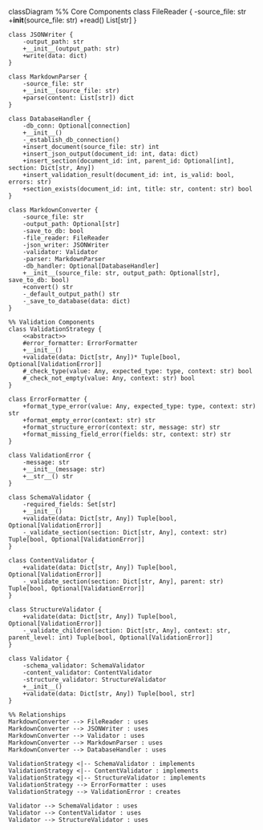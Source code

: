 classDiagram
    %% Core Components
    class FileReader {
        -source_file: str
        +__init__(source_file: str)
        +read() List[str]
    }

    class JSONWriter {
        -output_path: str
        +__init__(output_path: str)
        +write(data: dict)
    }

    class MarkdownParser {
        -source_file: str
        +__init__(source_file: str)
        +parse(content: List[str]) dict
    }

    class DatabaseHandler {
        -db_conn: Optional[connection]
        +__init__()
        -_establish_db_connection()
        +insert_document(source_file: str) int
        +insert_json_output(document_id: int, data: dict)
        +insert_section(document_id: int, parent_id: Optional[int], section: Dict[str, Any])
        +insert_validation_result(document_id: int, is_valid: bool, errors: str)
        +section_exists(document_id: int, title: str, content: str) bool
    }

    class MarkdownConverter {
        -source_file: str
        -output_path: Optional[str]
        -save_to_db: bool
        -file_reader: FileReader
        -json_writer: JSONWriter
        -validator: Validator
        -parser: MarkdownParser
        -db_handler: Optional[DatabaseHandler]
        +__init__(source_file: str, output_path: Optional[str], save_to_db: bool)
        +convert() str
        -_default_output_path() str
        -_save_to_database(data: dict)
    }

    %% Validation Components
    class ValidationStrategy {
        <<abstract>>
        #error_formatter: ErrorFormatter
        +__init__()
        +validate(data: Dict[str, Any])* Tuple[bool, Optional[ValidationError]]
        #_check_type(value: Any, expected_type: type, context: str) bool
        #_check_not_empty(value: Any, context: str) bool
    }

    class ErrorFormatter {
        +format_type_error(value: Any, expected_type: type, context: str) str
        +format_empty_error(context: str) str
        +format_structure_error(context: str, message: str) str
        +format_missing_field_error(fields: str, context: str) str
    }

    class ValidationError {
        -message: str
        +__init__(message: str)
        +__str__() str
    }

    class SchemaValidator {
        -required_fields: Set[str]
        +__init__()
        +validate(data: Dict[str, Any]) Tuple[bool, Optional[ValidationError]]
        -_validate_section(section: Dict[str, Any], context: str) Tuple[bool, Optional[ValidationError]]
    }

    class ContentValidator {
        +validate(data: Dict[str, Any]) Tuple[bool, Optional[ValidationError]]
        -_validate_section(section: Dict[str, Any], parent: str) Tuple[bool, Optional[ValidationError]]
    }

    class StructureValidator {
        +validate(data: Dict[str, Any]) Tuple[bool, Optional[ValidationError]]
        -_validate_children(section: Dict[str, Any], context: str, parent_level: int) Tuple[bool, Optional[ValidationError]]
    }

    class Validator {
        -schema_validator: SchemaValidator
        -content_validator: ContentValidator
        -structure_validator: StructureValidator
        +__init__()
        +validate(data: Dict[str, Any]) Tuple[bool, str]
    }

    %% Relationships
    MarkdownConverter --> FileReader : uses
    MarkdownConverter --> JSONWriter : uses
    MarkdownConverter --> Validator : uses
    MarkdownConverter --> MarkdownParser : uses
    MarkdownConverter --> DatabaseHandler : uses

    ValidationStrategy <|-- SchemaValidator : implements
    ValidationStrategy <|-- ContentValidator : implements
    ValidationStrategy <|-- StructureValidator : implements
    ValidationStrategy --> ErrorFormatter : uses
    ValidationStrategy --> ValidationError : creates

    Validator --> SchemaValidator : uses
    Validator --> ContentValidator : uses
    Validator --> StructureValidator : uses

